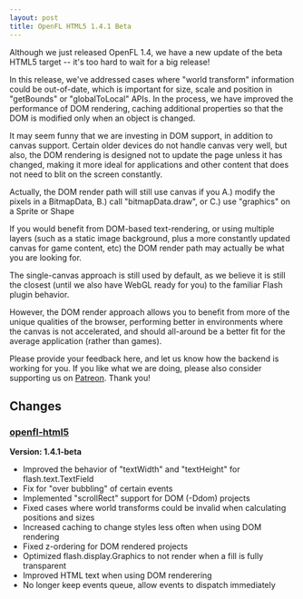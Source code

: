 ```yaml
---
layout: post
title: OpenFL HTML5 1.4.1 Beta
---
```

Although we just released OpenFL 1.4, we have a new update of the beta HTML5 target -- it's too hard to wait for a big release!

In this release, we've addressed cases where "world transform" information could be out-of-date, which is important for size, scale and position in "getBounds" or "globalToLocal" APIs. In the process, we have improved the performance of DOM rendering, caching additional properties so that the DOM is modified only when an object is changed.

It may seem funny that we are investing in DOM support, in addition to canvas support. Certain older devices do not handle canvas very well, but also, the DOM rendering is designed not to update the page unless it has changed, making it more ideal for applications and other content that does not need to blit on the screen constantly.

Actually, the DOM render path will still use canvas if you A.) modify the pixels in a BitmapData, B.) call "bitmapData.draw", or C.) use "graphics" on a Sprite or Shape

If you would benefit from DOM-based text-rendering, or using multiple layers (such as a static image background, plus a more constantly updated canvas for game content, etc) the DOM render path may actually be what you are looking for. 

The single-canvas approach is still used by default, as we believe it is still the closest (until we also have WebGL ready for you) to the familiar Flash plugin behavior.

However, the DOM render approach allows you to benefit from more of the unique qualities of the browser, performing better in environments where the canvas is not accelerated, and should all-around be a better fit for the average application (rather than games).

Please provide your feedback here, and let us know how the backend is working for you. If you like what we are doing, please also consider supporting us on [Patreon](http://www.patreon.com/openfl). Thank you!

## Changes

### [openfl-html5](https://github.com/openfl/openfl-html5)

__Version: 1.4.1-beta__

 * Improved the behavior of "textWidth" and "textHeight" for flash.text.TextField
 * Fix for "over bubbling" of certain events
 * Implemented "scrollRect" support for DOM (-Ddom) projects
 * Fixed cases where world transforms could be invalid when calculating positions and sizes
 * Increased caching to change styles less often when using DOM rendering
 * Fixed z-ordering for DOM rendered projects
 * Optimized flash.display.Graphics to not render when a fill is fully transparent
 * Improved HTML text when using DOM renderering
 * No longer keep events queue, allow events to dispatch immediately
